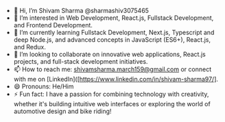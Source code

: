 - 👋 Hi, I’m Shivam Sharma @sharmashiv3075465
- 👀 I’m interested in Web Development, React.js, Fullstack Development, and Frontend Development.
- 🌱 I’m currently learning Fullstack Development, Next.js, Typescript and deep Node.js, and advanced concepts in JavaScript (ES6+), React.js, and Redux.
- 💞️ I’m looking to collaborate on innovative web applications, React.js projects, and full-stack development initiatives.
- 📫 How to reach me: [shivamsharma.march159@gmail.com](mailto:shivamsharma.march159@gmail.com) or connect with me on [LinkedIn]([https://www.linkedin.com/in/shivam-sharma97/]. 
- 😄 Pronouns: He/Him
- ⚡ Fun fact: I have a passion for combining technology with creativity, whether it's building intuitive web interfaces or exploring the world of automotive design and bike riding!
